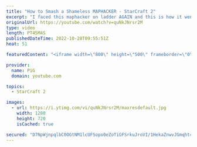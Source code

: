 ```yaml
---
title: "How to Smash a Shameless MAPHACKER - StarCraft 2"
excerpt: "I faced this maphacker on ladder AGAIN and this is how it went. Also I think I found them in my YT comments of my first video: https://youtu.be/Zx3M_K5_q6Q -- 🐷 Main Channel: https://www.youtube.com/user/PiGstarcraft 🐷 Second Channel for Learning StarCraft 2: https://www.youtube.com/c/PiGRandom --"
originalUrl: https://youtube.com/watch?v=quNkJNrsr2M
type: video
length: PT45M4S
publishedDateTime: 2022-10-28T09:55:51Z
heat: 51

featuredContent: "<iframe width=\"800\" height=\"500\" frameborder=\"0\" src=\"https://www.youtube.com/embed/quNkJNrsr2M\" allow=\"accelerometer; autoplay; encrypted-media; gyroscope; picture-in-picture\" allowfullscreen></iframe>"

provider:
  name: PiG
  domain: youtube.com

topics:
  - StarCraft 2

images:
  - url: https://i.ytimg.com/vi/quNkJNrsr2M/maxresdefault.jpg
    width: 1280
    height: 720
    isCached: true

secured: "D7NpWjnpqlbC0OGtNM1lcUFSopo0eZoTiGFSrkuJroVI/1HekaZnwvJGmqht4n4fCxRm/xfdBx++AneHAYkfM0CVlb8jaXkt3lF0EUQGA2kgWhe67VrCH4dW4jh3BoB6Y3+WSeDJuiNoFQRvXPFc0dHjIpTbVxXKGNS34cIuvirtJjU/BSDt4hanxNDAKhn91GES8spdsI0ng/FBsKIHKHsX8TlKVyVxAclq6yuPKu7+czPELQeb/W3ekis7Sp/MeWMZdoSMJxcpGsFRJnWHx1Y4He9ggZgBw2cYOSEiInOG5P/aCWwyPnHuMtpv7slnGPs3M9L1VUO9nDQvdCkZPdBc3dgjpoFZZtdD2l9s64sFGzwWKSvX2qVCkFulXUYB2pwDywuNphPnS+8FCbNncgInFKdmiWemt8OaBjAwwd8=;oN1L/YsabzcxsechSMnqnA=="
---
```


